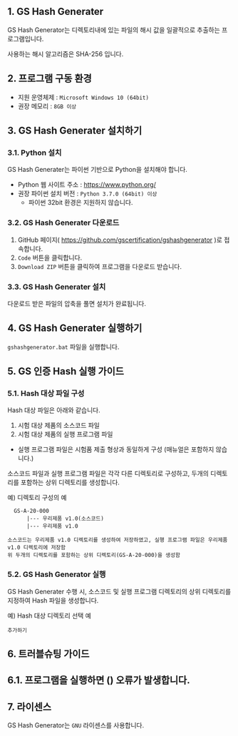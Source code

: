 ## 1. GS Hash Generater
GS Hash Generator는 디렉토리내에 있는 파일의 해시 값을 일괄적으로 추출하는 프로그램입니다.    

사용하는 해시 알고리즘은 SHA-256 입니다.  

## 2. 프로그램 구동 환경
 - 지원 운영체제 : `Microsoft Windows 10 (64bit)` 
 - 권장 메모리 : `8GB 이상` 

## 3. GS Hash Generater 설치하기 

### 3.1. Python 설치
GS Hash Generater는 파이썬 기반으로 Python을 설치해야 합니다.  

* Python 웹 사이트 주소 : https://www.python.org/
* 권장 파이썬 설치 버전 : `Python 3.7.0 (64bit) 이상`
   * 파이썬 32bit 환경은 지원하지 않습니다. 
    
### 3.2. GS Hash Generater 다운로드 
1. GitHub 페이지( https://github.com/gscertification/gshashgenerator )로 접속합니다. 
2. `Code` 버튼을 클릭합니다. 
3. `Download ZIP` 버튼을 클릭하여 프로그램을 다운로드 받습니다.

### 3.3. GS Hash Generater 설치
다운로드 받은 파일의 압축을 풀면 설치가 완료됩니다. 

## 4. GS Hash Generater 실행하기
`gshashgenerator.bat` 파일을 실행합니다. 

## 5. GS 인증 Hash 실행 가이드

### 5.1. Hash 대상 파일 구성

Hash 대상 파일은 아래와 같습니다.
 1. 시험 대상 제품의 소스코드 파일
 2. 시험 대상 제품의 실행 프로그램 파일
   * 실행 프로그램 파일은 시험품 제출 형상과 동일하게 구성 (매뉴얼은 포함하지 않습니다.)
 
소스코드 파일과 실행 프로그램 파일은 각각 다른 디렉토리로 구성하고, 두개의 디렉토리를 포함하는 상위 디렉토리를 생성합니다.  
 
 예) 디렉토리 구성의 예    
``` 
  GS-A-20-000
      |--- 우리제품 v1.0(소스코드)
      |--- 우리제품 v1.0

소스코드는 우리제품 v1.0 디렉토리를 생성하여 저장하였고, 실행 프로그램 파일은 우리제품 v1.0 디렉토리에 저장함    
위 두개의 디렉토리를 포함하는 상위 디렉토리(GS-A-20-000)을 생성함
```


### 5.2. GS Hash Generator 실행
GS Hash Generater 수행 시, 소스코드 및 실행 프로그램 디렉토리의 상위 디렉토리를 지정하여 Hash 파일을 생성합니다.  

예) Hash 대상 디렉토리 선택 예 
```
추가하기
```

## 6. 트러블슈팅 가이드

## 6.1. 프로그램을 실행하면 () 오류가 발생합니다.

## 7. 라이센스 
GS Hash Generator는 `GNU` 라이센스를 사용합니다. 



